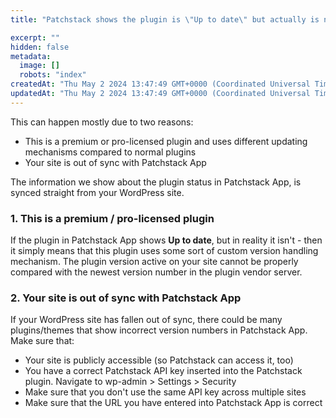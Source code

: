 ```yaml
---
title: "Patchstack shows the plugin is \"Up to date\" but actually is not"

excerpt: ""
hidden: false
metadata: 
  image: []
  robots: "index"
createdAt: "Thu May 2 2024 13:47:49 GMT+0000 (Coordinated Universal Time)"
updatedAt: "Thu May 2 2024 13:47:49 GMT+0000 (Coordinated Universal Time)"
---
```


This can happen mostly due to two reasons:
* This is a premium or pro-licensed plugin and uses different updating mechanisms compared to normal plugins
* Your site is out of sync with Patchstack App

The information we show about the plugin status in Patchstack App, is synced straight from your WordPress site.


### 1. This is a premium / pro-licensed plugin

If the plugin in Patchstack App shows **Up to date**, but in reality it isn't - then it simply means that this plugin uses some sort of custom version handling mechanism. The plugin version active on your site cannot be properly compared with the newest version number in the plugin vendor server.


### 2. Your site is out of sync with Patchstack App

If your WordPress site has fallen out of sync, there could be many plugins/themes that show incorrect version numbers in Patchstack App. Make sure that:
* Your site is publicly accessible (so Patchstack can access it, too)
* You have a correct Patchstack API key inserted into the Patchstack plugin. Navigate to wp-admin > Settings > Security
* Make sure that you don't use the same API key across multiple sites
* Make sure that the URL you have entered into Patchstack App is correct